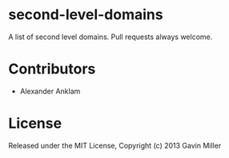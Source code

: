 second-level-domains
====================

A list of second level domains. Pull requests always welcome.


Contributors
==========
* Alexander Anklam

License
==========

Released under the MIT License, Copyright (c) 2013 Gavin Miller
